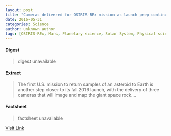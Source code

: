 ```yaml
---
layout: post
title: "Cameras delivered for OSIRIS-REx mission as launch prep continues"
date: 2016-05-31
categories: Science
author: unknown author
tags: [OSIRIS-REx, Mars, Planetary science, Solar System, Physical sciences, Flight, Space science, Astronautics, Outer space, Astronomy, Spaceflight]
---
```



#### Digest
>digest unavailable

#### Extract
>The first U.S. mission to return samples of an asteroid to Earth is another step closer to its fall 2016 launch, with the delivery of three cameras that will image and map the giant space rock....

#### Factsheet
>factsheet unavailable

[Visit Link](http://phys.org/news/2015-08-cameras-osiris-rex-mission-prep.html)


